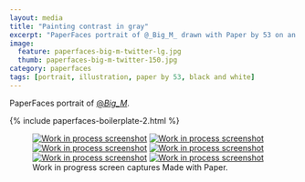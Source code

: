 ```yaml
---
layout: media
title: "Painting contrast in gray"
excerpt: "PaperFaces portrait of @_Big_M_ drawn with Paper by 53 on an iPad."
image: 
  feature: paperfaces-big-m-twitter-lg.jpg
  thumb: paperfaces-big-m-twitter-150.jpg
category: paperfaces
tags: [portrait, illustration, paper by 53, black and white]
---
```


PaperFaces portrait of [@_Big_M_](http://twitter.com/_Big_M_).

{% include paperfaces-boilerplate-2.html %}

<figure class="third">
	<a href="{{ site.url }}/images/paperfaces-big-m-process-1-lg.jpg"><img src="{{ site.url }}/images/paperfaces-big-m-process-1-600.jpg" alt="Work in process screenshot"></a>
	<a href="{{ site.url }}/images/paperfaces-big-m-process-2-lg.jpg"><img src="{{ site.url }}/images/paperfaces-big-m-process-2-600.jpg" alt="Work in process screenshot"></a>
	<a href="{{ site.url }}/images/paperfaces-big-m-process-3-lg.jpg"><img src="{{ site.url }}/images/paperfaces-big-m-process-3-600.jpg" alt="Work in process screenshot"></a>
	<a href="{{ site.url }}/images/paperfaces-big-m-process-4-lg.jpg"><img src="{{ site.url }}/images/paperfaces-big-m-process-4-600.jpg" alt="Work in process screenshot"></a>
	<a href="{{ site.url }}/images/paperfaces-big-m-process-5-lg.jpg"><img src="{{ site.url }}/images/paperfaces-big-m-process-5-600.jpg" alt="Work in process screenshot"></a>
	<a href="{{ site.url }}/images/paperfaces-big-m-process-6-lg.jpg"><img src="{{ site.url }}/images/paperfaces-big-m-process-6-600.jpg" alt="Work in process screenshot"></a>
	<figcaption>Work in progress screen captures Made with Paper.</figcaption>
</figure>